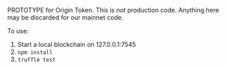 PROTOTYPE for Origin Token. This is *not* production code. Anything here may be
discarded for our mainnet code.

To use:
1. Start a local blockchain on 127.0.0.1:7545
2. `npm install`
3. `truffle test`
